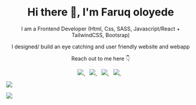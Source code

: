 <p align="center">
  <h1 align='center'>Hi there 👋, I'm Faruq oloyede</h1> 
  <p align="center"> I am a Frontend Developer (Html, Css, SASS, Javascript/React + TailwindCSS, Bootsrap)</p>
  <p align='center'>I designed/ build an eye catching and user friendly website and webapp</p>
  <p align='center'> Reach out to me here 👇</p>
</p>

<p align='center'>
<a href="https://wa.me/2348083043094?text=Hello+Faruq" target="_blank">
  <img src="https://img.shields.io/badge/WHATSAPP-%2325D366.svg?&style=for-the-badge&logo=whatsapp&logoColor=white" />
</a>&nbsp;&nbsp;
<a href="https://twitter.com/faruqoloyede5?t=uEIXHmfM7oOAuwA78dH_bg&s=09" target="_blank">
  <img src="https://img.shields.io/badge/twitter-%231DA1F2.svg?&style=for-the-badge&logo=twitter&logoColor=white" />
</a>&nbsp;&nbsp;
<a href="https://www.linkedin.com/in/faruq-oloyede-3a42a2248" target="_blank">
  <img src="https://img.shields.io/badge/linkedin-%230077B5.svg?&style=for-the-badge&logo=linkedin&logoColor=white" />
</a>&nbsp;&nbsp;
<a href="mailto:oloyedefaruq2@gmail.com" target="_blank">
  <img src="https://img.shields.io/badge/email me-%23D14836.svg?&style=for-the-badge&logo=gmail&logoColor=white" />
</a>&nbsp;&nbsp;
  

  <p align = "left">
  <img src = "https://github-readme-stats.vercel.app/api?username=Faruqoloyede&show_icons=true&theme=tokyonight&line_height=25">
  </p>
  <p align = "left">
  <img src = "https://github-readme-stats.vercel.app/api/top-langs/?username=Faruqoloyede&langs_count=6&layout=compact">
  </p>

</p>
